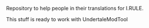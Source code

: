 Repository to help people in their translations for I.RULE.


This stuff is ready to work with UndertaleModTool
